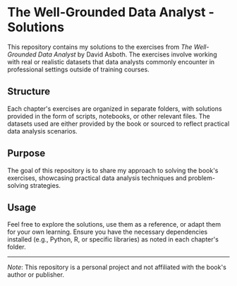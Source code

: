 # The Well-Grounded Data Analyst - Solutions

This repository contains my solutions to the exercises from *The Well-Grounded Data Analyst* by David Asboth. The exercises involve working with real or realistic datasets that data analysts commonly encounter in professional settings outside of training courses.

## Structure
Each chapter's exercises are organized in separate folders, with solutions provided in the form of scripts, notebooks, or other relevant files. The datasets used are either provided by the book or sourced to reflect practical data analysis scenarios.

## Purpose
The goal of this repository is to share my approach to solving the book's exercises, showcasing practical data analysis techniques and problem-solving strategies.

## Usage
Feel free to explore the solutions, use them as a reference, or adapt them for your own learning. Ensure you have the necessary dependencies installed (e.g., Python, R, or specific libraries) as noted in each chapter's folder.

---

*Note*: This repository is a personal project and not affiliated with the book's author or publisher.
